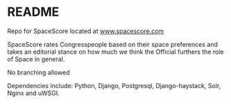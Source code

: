 # README #
Repo for SpaceScore located at www.spacescore.com

SpaceScore rates Congresspeople based on their space preferences and takes an editorial stance on how much we think the Official furthers the role of Space in general.

No branching allowed

Dependencies include: Python, Django, Postgresql, Django-haystack, Solr, Nginx and uWSGI.